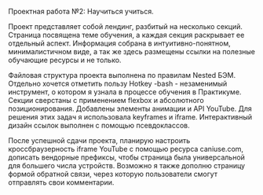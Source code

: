 Проектная работа №2: Научиться учиться.

Проект представляет собой лендинг, разбитый на несколько секций.
Страница посвящена теме обучения, а каждая секция раскрывает ее отдельный аспект. 
Информация собрана в интуитивно-понятном, минималистичном виде, а так же здесь размещены ссылки на полезные обучающие ресурсы и не только.

Файловая структура проекта выполнена по правилам Nested БЭМ. Отдельно хочется отметить пользу Hotkey -bash - незаменимый инструмент, о котором я узнала в процессе обучения в Практикуме. 
Секции сверстаны с применением flexbox и абсолютного позиционирования.
Добавлены элементы анимации и API YouTube. Для решения этих задач я использовала keyframes и iframe.
Интерактивный дизайн ссылок выполнен с помощью псевдоклассов.

После успешной сдачи проекта, планирую настроить кроссбраузерность iframe YouTube с помощью ресурса caniuse.com, дописать вендорные префиксы, чтобы страница была универсальной для большего числа устройств.
Возможно я также дополню страницу формой обратной связи, через которую пользователи смогут отправлять свои комментарии.